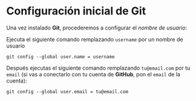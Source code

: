 # Configuración inicial de Git

Una vez instalado **Git**, procederemos a configurar el _nombre de usuario_:

Ejecuta el siguiente comando remplazando `username` por un nombre de usuario

```shell
git config --global user.name = username
```

Después ejecutas el siguiente comando remplazando `tu@email.com` por tu `email` (si vas a conectarlo con tu cuenta de **GitHub**, pon el `email` de la cuenta):

```shell
git config --global user.email = tu@email.com
```